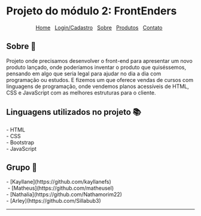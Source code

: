 # Projeto do módulo 2: FrontEnders
<div id="Home" align=center>
  <a href="#home">Home</a>&nbsp;&nbsp;
  <a href="#login/cadastro">Login/Cadastro</a>&nbsp;&nbsp;
  <a href="#sobre">Sobre</a>&nbsp;&nbsp;
  <a href="#produtos">Produtos</a>&nbsp;&nbsp;
  <a href="#contato">Contato</a>&nbsp;&nbsp;
    
</div>
<h2 id="sobre">Sobre 🔎</h2>
  <p>Projeto onde precisamos desenvolver o front-end para apresentar um novo produto lançado, onde poderíamos inventar o produto que quiséssemos, pensando em algo que seria legal para ajudar no dia a dia com programação ou estudos. E fizemos um que oferece vendas de cursos com linguagens de programação, onde vendemos planos acessíveis de HTML, CSS e JavaScript com as melhores estruturas para o cliente.


<h2 id="linguagens">Linguagens utilizados no projeto 📚</h2>
  -  HTML
  <br>
  -  CSS
  <br>
  -  Bootstrap
  <br>
  -  JavaScript
  
<h2 id="grupo">Grupo 🥇</h2>
  - [Kayllane](https://github.com/kayllanefs)<br>
  <img src"https://raw.githubusercontent.com/matheusel/FrontEnders/261189a92bac4257ed46ef922682b5e56b74a8d8/src/contato/kayllane.jpeg">
  - [Matheus](https://github.com/matheusel)<br>
  - [Nathalia](https://github.com/Nathamorim22)<br>
  - [Arley](https://github.com/Sillabub3)
 
 

<hr>
